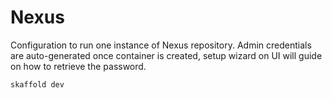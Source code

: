 # Nexus

Configuration to run one instance of Nexus repository. Admin credentials are auto-generated once container is created, setup wizard on UI will guide on how to retrieve the password.

```sh
skaffold dev
```
